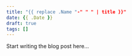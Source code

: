 ```yaml
---
title: "{{ replace .Name "-" " " | title }}"
date: {{ .Date }}
draft: true
tags: []
---
```


Start writing the blog post here...